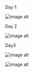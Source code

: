 Day 1:

![image alt](https://github.com/selvap685/Hardware-RTLVerilog/blob/d24a870af80f6d83c2aaef4a31c55f8a02ed0856/docs/day%201/image.jpg)

Day 2

![image alt](https://github.com/selvap685/Hardware-RTLVerilog/blob/ebd4dbe80b3d8fab26bb9fc3e342473c72761032/docs/day%201/Screenshot%20(358).png)

Day3

![image alt](https://github.com/selvap685/Hardware-RTLVerilog/blob/a17db3dcb8fc785d970773a0c0d7d1295e6f9e30/docs/day%201/3.1.png)

![image alt](https://github.com/selvap685/Hardware-RTLVerilog/blob/9481ad9f84b3dafba2c26f6eb15519202f1b1940/docs/day%201/3.6.png)
